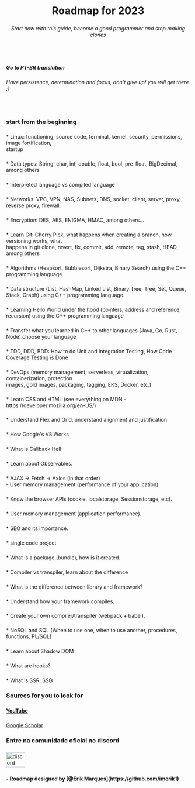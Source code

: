<h1 align="center">Roadmap for 2023</h1>

###

<h6 align="center">Start now with this guide, become a good programmer and stop making clones</h6>

###

<br clear="both">

<p align="left"></p>

###

<h5 align="left">Go to PT-BR translation</h5>

###

<h6 align="left">Have persistence, determination and focus, don't give up! you will get there ;)</h6>

###

<br clear="both">

<p align="left"></p>

###

<h3 align="left">start from the beginning</h3>

###

<p align="left">* Linux: functioning, source code, terminal, kernel, security, permissions, image fortification,<br>startup</p>

###

<p align="left">* Data types: String, char, int, double, float, bool, pre-float, BigDecimal, among others</p>

###

<p align="left">* Interpreted language vs compiled language</p>

###

<p align="left">* Networks: VPC, VPN, NAS, Subnets, DNS, socket, client, server, proxy, reverse proxy, firewall.</p>

###

<p align="left">* Encryption: DES, AES, ENIGMA, HMAC, among others...</p>

###

<p align="left">* Learn Git: Cherry Pick, what happens when creating a branch, how versioning works, what<br>happens in git clone, revert, fix, commit, add, remote, tag, stash, HEAD, among others</p>

###

<p align="left">* Algorithms (Heapsort, Bubblesort, Dijkstra, Binary Search) using the C++ programming language</p>

###

<p align="left">* Data structure (List, HashMap, Linked List, Binary Tree, Tree, Set, Queue, Stack, Graph) using C++ programming language.</p>

###

<p align="left">* Learning Hello World under the hood (pointers, address and reference, recursion) using the C++ programming language</p>

###

<p align="left">* Transfer what you learned in C++ to other languages ​​(Java, Go, Rust, Node) choose your language</p>

###

<p align="left">* TDD, DDD, BDD: How to do Unit and Integration Testing, How Code Coverage Testing is Done</p>

###

<p align="left">* DevOps (memory management, serverless, virtualization, containerization, protection<br>images, gold images, packaging, tagging, EKS, Docker, etc.)</p>

###

<p align="left">* Learn CSS and HTML (see everything on MDN - https://developer.mozilla.org/en-US/)</p>

###

<p align="left">* Understand Flex and Grid, understand alignment and justification</p>

###

<p align="left">* How Google's V8 Works</p>

###

<p align="left">* What is Callback Hell</p>

###

<p align="left">* Learn about Observables.</p>

###

<p align="left">* AJAX -> Fetch -> Axios (in that order)<br>- User memory management (performance of your application)</p>

###

<p align="left">* Know the browser APIs (cookie, localstorage, Sessionstorage, etc).</p>

###

<p align="left">* User memory management (application performance).</p>

###

<p align="left">* SEO and its importance.</p>

###

<p align="left">* single code project</p>

###

<p align="left">* What is a package (bundle), how is it created.</p>

###

<p align="left">* Compiler vs transpiler, learn about the difference</p>

###

<p align="left">* What is the difference between library and framework?</p>

###

<p align="left">* Understand how your framework compiles.</p>

###

<p align="left">* Create your own compiler/transpiler (webpack + babel).</p>

###

<p align="left">* NoSQL and SQL (When to use one, when to use another, procedures, functions, PL/SQL)</p>

###

<p align="left">* Learn about Shadow DOM</p>

###

<p align="left">* What are hooks?</p>

###

<p align="left">* What is SSR, SSG</p>

###

<p align="left"></p>

###

<div align="left">
</div>

###

<h3 align="left">Sources for you to look for</h3>

###

<h4 align="left"><a href="https://youtube.com">YouTube</a></h4>

###

<p align="left"><a href="https://scholar.google.com.br/ ">Google Scholar</a></p>

###

<p align="left"></p>

###

<h3 align="left">Entre na comunidade oficial no discord</h3>

###

<div align="left">
  <a href="https://discord.gg/ZxeXEKCEqz" target="_blank">
    <img src="https://raw.githubusercontent.com/maurodesouza/profile-readme-generator/master/src/assets/icons/social/discord/default.svg" width="52" height="40" alt="discord logo"  />
  </a>
</div>

###

<h4 align="left">- Roadmap designed by [@Erik Marques](https://github.com/imerik1)</h4>

###
